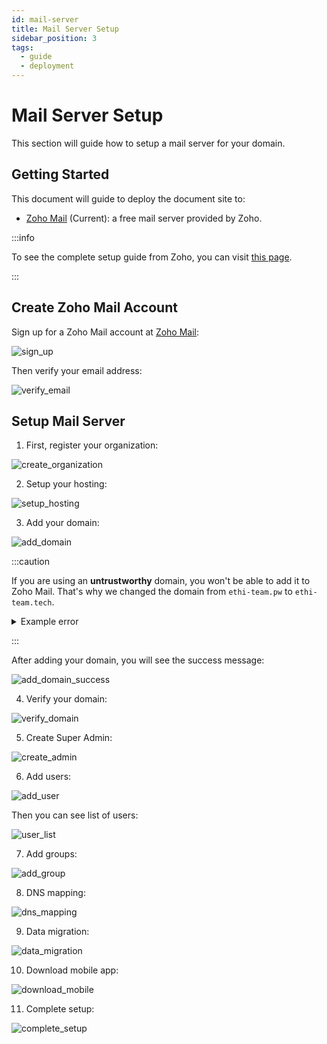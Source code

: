 ```yaml
---
id: mail-server
title: Mail Server Setup
sidebar_position: 3
tags:
  - guide
  - deployment
---
```


# Mail Server Setup

This section will guide how to setup a mail server for your domain.

## Getting Started

This document will guide to deploy the document site to:

- [Zoho Mail](https://www.zoho.com/mail/) (Current): a free mail server provided
  by Zoho.

:::info

To see the complete setup guide from Zoho, you can visit [this
page](https://www.zoho.com/mail/complete-guide-to-setup-zohomail.html).

:::

## Create Zoho Mail Account

Sign up for a Zoho Mail account at [Zoho
Mail](https://mail.zoho.com/signup?type=org&plan=free):

![sign_up](https://user-images.githubusercontent.com/64480713/228728046-b016d40e-0aa6-401e-9fb3-edf95ee00794.png)

Then verify your email address:

![verify_email](https://user-images.githubusercontent.com/64480713/228729095-889b0f71-8017-4da5-b1ec-1484a009acef.png)

## Setup Mail Server

1. First, register your organization:

![create_organization](https://user-images.githubusercontent.com/64480713/228729366-a7ed2a59-b186-4ba6-97c6-6419b9121a55.png)

2. Setup your hosting:

![setup_hosting](https://user-images.githubusercontent.com/64480713/228729588-7bcf658e-5f64-442a-aeb5-38728c581985.png)

3. Add your domain:

![add_domain](https://user-images.githubusercontent.com/64480713/228729733-c71b0fa5-9e0b-4e65-9445-672c61795f5d.png)

:::caution

If you are using an **untrustworthy** domain, you won't be able to add it to
Zoho Mail. That's why we changed the domain from `ethi-team.pw` to
`ethi-team.tech`.

<details>
  <summary>Example error</summary>

  <img src="https://user-images.githubusercontent.com/64480713/228730143-a57c13ae-eba7-4d17-b85e-1fb16b1a6ec7.png" alt="add_domain_error" />

</details>

:::

After adding your domain, you will see the success message:

![add_domain_success](https://user-images.githubusercontent.com/64480713/228730553-eebca092-91e6-4ca9-9328-5f981271d20a.png)

4. Verify your domain:

![verify_domain](https://user-images.githubusercontent.com/64480713/228730879-b2c316ea-6895-4e1b-a2ff-c6dd5cdf9a00.png)

5. Create Super Admin:

![create_admin](https://user-images.githubusercontent.com/64480713/228731096-c708a12b-4f9a-4896-a6f8-6e8baab0edea.png)

6. Add users:

![add_user](https://user-images.githubusercontent.com/64480713/228731737-47b9de02-aa0b-41ee-848f-7040006ec00c.png)

Then you can see list of users:

![user_list](https://user-images.githubusercontent.com/64480713/228732140-4cc5a2e8-ca29-4ca0-ba7b-5958ca5849b7.png)

7. Add groups:

![add_group](https://user-images.githubusercontent.com/64480713/228732311-46f4b812-35d8-45ed-aa8c-1b36c4b92975.png)

8. DNS mapping:

![dns_mapping](https://user-images.githubusercontent.com/64480713/228732505-3abfac59-51c7-41cf-87b1-ba930a4324b3.png)

9. Data migration:

![data_migration](https://user-images.githubusercontent.com/64480713/228732745-ea009d2e-dd00-4776-8494-56c43a1fbec3.png)

10. Download mobile app:

![download_mobile](https://user-images.githubusercontent.com/64480713/228732829-dbe65005-5758-45a4-b9bb-edd47e0fd99a.png)

11. Complete setup:

![complete_setup](https://user-images.githubusercontent.com/64480713/228732904-46020f60-7079-4a0a-a459-df3335d3f6f8.png)
